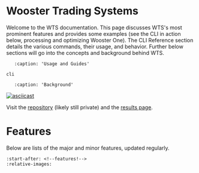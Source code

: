 # Wooster Trading Systems

Welcome to the WTS documentation. This page discusses WTS's most prominent features and provides some examples (see the CLI in action below, processing and optimizing Wooster One). The CLI Reference section details the various commands, their usage, and behavior. Further below sections will go into the concepts and background behind WTS.

```{toctree} 
   :caption: 'Usage and Guides'

cli
```

```{toctree}
   :caption: 'Background'

```


[![asciicast](https://asciinema.org/a/WZoORNecs2HiOfXnY7nquwtMo.svg)](https://asciinema.org/a/WZoORNecs2HiOfXnY7nquwtMo)

Visit the [repository](https://github.com/preritdas/wooster-trading-systems) (likely still private) and the [results page](https://wooster.preritdas.com).

# Features

Below are lists of the major and minor features, updated regularly.

```{include} ../../README.md
:start-after: <!--features!-->
:relative-images: 
```
